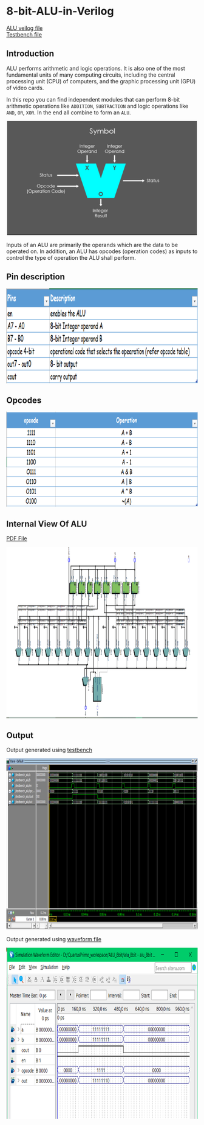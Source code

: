 # 8-bit-ALU-in-Verilog

[ALU veilog file](alu8bit.v)  
[Testbench file](testbench_alu.v)

## Introduction
ALU performs arithmetic and logic operations. It is also one of the most fundamental units of many computing circuits, including the central processing unit (CPU) of computers, and the graphic processing unit (GPU) of video cards.

In this repo you can find independent modules that can perform 8-bit arithmetic operations like `ADDITION`, `SUBTRACTION` and logic operations like `AND`, `OR`, `XOR`. In the end all combine to form an `ALU`.

<p align='center'>
    <img src='assets/alu_block.PNG' width=500 height=300>
</p>

Inputs of an ALU are primarily the operands which are the data to be operated on. In addition, an ALU has opcodes (operation codes) as inputs to control the type of operation the ALU shall perform.


## Pin description  

<p align = 'center'>
    <img src='assets/pin_table.PNG' width=700 height=250>
</p>


## Opcodes  

<p align = 'center'>
    <img src='assets/opcode_table.PNG' width=700 height=250>
</p>

## Internal View Of ALU  

[PDF File](assets/alu.pdf)
<p align = 'center'>
    <img src='assets/alu_schematic_diagram.PNG' width=800 height=450>
</p>


## Output

Output generated using [testbench](testbench_alu.v)
<p align = 'center'>
    <img src='assets/testbench_output.PNG' width=800 height=450>
</p>


Output generated using [waveform file](Waveform.vwf)
<p align = 'center'>
    <img src='assets/add_output.PNG' width=800 height=450>
</p>

